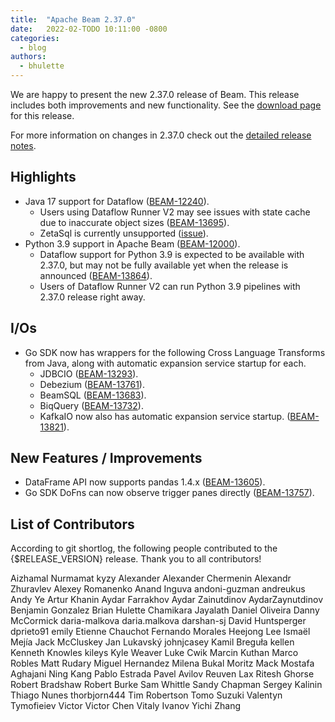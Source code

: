 ```yaml
---
title:  "Apache Beam 2.37.0"
date:   2022-02-TODO 10:11:00 -0800
categories:
  - blog
authors:
  - bhulette
---
```


We are happy to present the new 2.37.0 release of Beam.
This release includes both improvements and new functionality.
See the [download page](/get-started/downloads/2370-2022-02-TODO) for this release.

<!--more-->

For more information on changes in 2.37.0 check out the [detailed release notes](https://issues.apache.org/jira/secure/ReleaseNote.jspa?projectId=12319527&version=12351168).

## Highlights
* Java 17 support for Dataflow ([BEAM-12240](https://issues.apache.org/jira/browse/BEAM-12240)).
  * Users using Dataflow Runner V2 may see issues with state cache due to inaccurate object sizes ([BEAM-13695](https://issues.apache.org/jira/browse/BEAM-13695)).
  * ZetaSql is currently unsupported ([issue](https://github.com/google/zetasql/issues/89)).
* Python 3.9 support in Apache Beam ([BEAM-12000](https://issues.apache.org/jira/browse/BEAM-12000)).
  * Dataflow support for Python 3.9 is expected to be available with 2.37.0,
    but may not be fully available yet when the release is announced ([BEAM-13864](https://issues.apache.org/jira/browse/BEAM-13864)).
  * Users of Dataflow Runner V2 can run Python 3.9 pipelines with 2.37.0 release right away.

## I/Os

* Go SDK now has wrappers for the following Cross Language Transforms from Java, along with automatic expansion service startup for each.
    *  JDBCIO ([BEAM-13293](https://issues.apache.org/jira/browse/BEAM-13293)).
    *  Debezium ([BEAM-13761](https://issues.apache.org/jira/browse/BEAM-13761)).
    *  BeamSQL ([BEAM-13683](https://issues.apache.org/jira/browse/BEAM-13683)).
    *  BiqQuery ([BEAM-13732](https://issues.apache.org/jira/browse/BEAM-13732)).
    *  KafkaIO now also has automatic expansion service startup. ([BEAM-13821](https://issues.apache.org/jira/browse/BEAM-13821)).

## New Features / Improvements

* DataFrame API now supports pandas 1.4.x ([BEAM-13605](https://issues.apache.org/jira/browse/BEAM-13605)).
* Go SDK DoFns can now observe trigger panes directly ([BEAM-13757](https://issues.apache.org/jira/browse/BEAM-13757)).

<!--
### Known Issues

* {$KNOWN_ISSUE_1}
* {$KNOWN_ISSUE_2}
* See a full list of open [issues that affect](https://issues.apache.org/jira/issues/?jql=project%20%3D%20BEAM%20AND%20affectedVersion%20%3D%20{$RELEASE}%20ORDER%20BY%20priority%20DESC%2C%20updated%20DESC) this version.
-->

## List of Contributors

According to git shortlog, the following people contributed to the {$RELEASE_VERSION} release. Thank you to all contributors!

Aizhamal Nurmamat kyzy
Alexander
Alexander Chermenin
Alexandr Zhuravlev
Alexey Romanenko
Anand Inguva
andoni-guzman
andreukus
Andy Ye
Artur Khanin
Aydar Farrakhov
Aydar Zainutdinov
AydarZaynutdinov
Benjamin Gonzalez
Brian Hulette
Chamikara Jayalath
Daniel Oliveira
Danny McCormick
daria-malkova
daria.malkova
darshan-sj
David Huntsperger
dprieto91
emily
Etienne Chauchot
Fernando Morales
Heejong Lee
Ismaël Mejía
Jack McCluskey
Jan Lukavský
johnjcasey
Kamil Breguła
kellen
Kenneth Knowles
kileys
Kyle Weaver
Luke Cwik
Marcin Kuthan
Marco Robles
Matt Rudary
Miguel Hernandez
Milena Bukal
Moritz Mack
Mostafa Aghajani
Ning Kang
Pablo Estrada
Pavel Avilov
Reuven Lax
Ritesh Ghorse
Robert Bradshaw
Robert Burke
Sam Whittle
Sandy Chapman
Sergey Kalinin
Thiago Nunes
thorbjorn444
Tim Robertson
Tomo Suzuki
Valentyn Tymofieiev
Victor
Victor Chen
Vitaly Ivanov
Yichi Zhang
